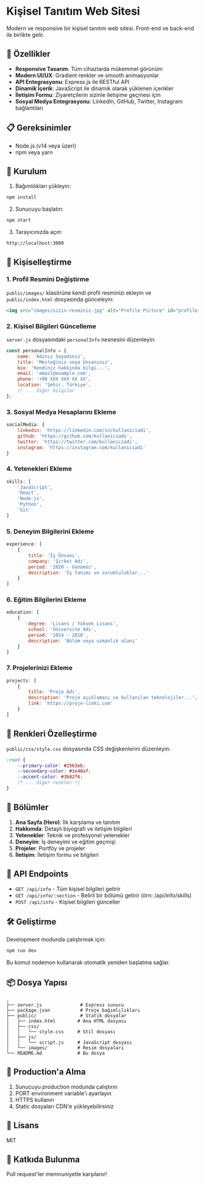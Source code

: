 # Kişisel Tanıtım Web Sitesi

Modern ve responsive bir kişisel tanıtım web sitesi. Front-end ve back-end ile birlikte gelir.

## 🚀 Özellikler

- **Responsive Tasarım**: Tüm cihazlarda mükemmel görünüm
- **Modern UI/UX**: Gradient renkler ve smooth animasyonlar
- **API Entegrasyonu**: Express.js ile RESTful API
- **Dinamik İçerik**: JavaScript ile dinamik olarak yüklenen içerikler
- **İletişim Formu**: Ziyaretçilerin sizinle iletişime geçmesi için
- **Sosyal Medya Entegrasyonu**: LinkedIn, GitHub, Twitter, Instagram bağlantıları

## 📋 Gereksinimler

- Node.js (v14 veya üzeri)
- npm veya yarn

## 🔧 Kurulum

1. Bağımlılıkları yükleyin:
```bash
npm install
```

2. Sunucuyu başlatın:
```bash
npm start
```

3. Tarayıcınızda açın:
```
http://localhost:3000
```

## 🎨 Kişiselleştirme

### 1. Profil Resmini Değiştirme

`public/images/` klasörüne kendi profil resminizi ekleyin ve `public/index.html` dosyasında günceleyin:

```html
<img src="images/sizin-resminiz.jpg" alt="Profile Picture" id="profile-image">
```

### 2. Kişisel Bilgileri Güncelleme

`server.js` dosyasındaki `personalInfo` nesnesini düzenleyin:

```javascript
const personalInfo = {
    name: 'Adınız Soyadınız',
    title: 'Mesleğiniz veya Ünvanınız',
    bio: 'Kendiniz hakkında bilgi...',
    email: 'email@example.com',
    phone: '+90 XXX XXX XX XX',
    location: 'Şehir, Türkiye',
    // ... diğer bilgiler
};
```

### 3. Sosyal Medya Hesaplarını Ekleme

```javascript
socialMedia: {
    linkedin: 'https://linkedin.com/in/kullaniciadi',
    github: 'https://github.com/kullaniciadi',
    twitter: 'https://twitter.com/kullaniciadi',
    instagram: 'https://instagram.com/kullaniciadi'
}
```

### 4. Yetenekleri Ekleme

```javascript
skills: [
    'JavaScript',
    'React',
    'Node.js',
    'Python',
    'Git'
]
```

### 5. Deneyim Bilgilerini Ekleme

```javascript
experience: [
    {
        title: 'İş Ünvanı',
        company: 'Şirket Adı',
        period: '2020 - Günümüz',
        description: 'İş tanımı ve sorumluluklar...'
    }
]
```

### 6. Eğitim Bilgilerini Ekleme

```javascript
education: [
    {
        degree: 'Lisans / Yüksek Lisans',
        school: 'Üniversite Adı',
        period: '2014 - 2018',
        description: 'Bölüm veya uzmanlık alanı'
    }
]
```

### 7. Projelerinizi Ekleme

```javascript
projects: [
    {
        title: 'Proje Adı',
        description: 'Proje açıklaması ve kullanılan teknolojiler...',
        link: 'https://proje-linki.com'
    }
]
```

## 🎨 Renkleri Özelleştirme

`public/css/style.css` dosyasında CSS değişkenlerini düzenleyin:

```css
:root {
    --primary-color: #2563eb;
    --secondary-color: #1e40af;
    --accent-color: #3b82f6;
    /* ... diğer renkler */
}
```

## 📱 Bölümler

1. **Ana Sayfa (Hero)**: İlk karşılama ve tanıtım
2. **Hakkımda**: Detaylı biyografi ve iletişim bilgileri
3. **Yetenekler**: Teknik ve profesyonel yetenekler
4. **Deneyim**: İş deneyimi ve eğitim geçmişi
5. **Projeler**: Portföy ve projeler
6. **İletişim**: İletişim formu ve bilgileri

## 🔌 API Endpoints

- `GET /api/info` - Tüm kişisel bilgileri getirir
- `GET /api/info/:section` - Belirli bir bölümü getirir (örn: /api/info/skills)
- `POST /api/info` - Kişisel bilgileri günceller

## 🛠️ Geliştirme

Development modunda çalıştırmak için:

```bash
npm run dev
```

Bu komut nodemon kullanarak otomatik yeniden başlatma sağlar.

## 📦 Dosya Yapısı

```
.
├── server.js              # Express sunucu
├── package.json           # Proje bağımlılıkları
├── public/                # Statik dosyalar
│   ├── index.html        # Ana HTML dosyası
│   ├── css/
│   │   └── style.css     # Stil dosyası
│   ├── js/
│   │   └── script.js     # JavaScript dosyası
│   └── images/           # Resim dosyaları
└── README.md             # Bu dosya
```

## 🚀 Production'a Alma

1. Sunucuyu production modunda çalıştırın
2. PORT environment variable'ı ayarlayın
3. HTTPS kullanın
4. Static dosyaları CDN'e yükleyebilirsiniz

## 📄 Lisans

MIT

## 🤝 Katkıda Bulunma

Pull request'ler memnuniyetle karşılanır!